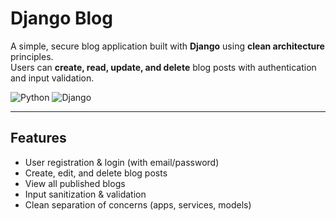 # Django Blog

A simple, secure blog application built with **Django** using **clean architecture** principles.  
Users can **create, read, update, and delete** blog posts with authentication and input validation.

![Python](https://img.shields.io/badge/python-3.9%2B-blue)
![Django](https://img.shields.io/badge/django-4.2%2B-brightgreen)

---

## Features

- User registration & login (with email/password)
- Create, edit, and delete blog posts
- View all published blogs
- Input sanitization & validation
- Clean separation of concerns (apps, services, models)
